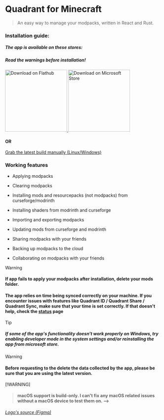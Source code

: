 # Quadrant for Minecraft

> An easy way to manage your modpacks, written in React and Rust.

### Installation guide:

##### The app is available on these stores:

##### Read the warnings before installation!

<a href="https://flathub.org/apps/details/dev.mrquantumoff.mcmodpackmanager">
    <img width="200" alt="Download on Flathub" src="https://dl.flathub.org/assets/badges/flathub-badge-i-en.svg"/>
</a>

<a href="https://apps.microsoft.com/detail/XP98VJLVH3L4L1">
        <img width="200" src="https://get.microsoft.com/images/en-us%20light.svg" alt="Download on Microsoft Store" />
</a>

#### OR

[Grab the latest build manually (Linux/Windows)](https://github.com/mrquantumoff/quadrant/releases/latest)

### Working features

- Applying modpacks

- Clearing modpacks

- Installing mods and resourcepacks (not modpacks) from curseforge/modrinth

- Installing shaders from modrinth and curseforge

- Importing and exporting modpacks

- Updating mods from curseforge and modrinth

- Sharing modpacks with your friends

- Backing up modpacks to the cloud

- Collaborating on modpacks with your friends

> [!WARNING]
>
> #### If app fails to apply your modpacks after installation, delete your mods folder.
>
> #### The app relies on time being synced correctly on your machine. If you encounter issues with features like Quadrant ID / Quadrant Share / Quadrant Sync, make sure that your time is set correctly. If that doesn't help, check the [status](https://status.bultek.com.ua/status/mrquantumoff) page

> [!TIP]
>
> ##### If some of the app's functionality doesn't work properly on Windows, try enabling developer mode in the system settings and/or reinstalling the app from microsoft store.

> [!WARNING]
>
> #### Before requesting to the delete the data collected by the app, please be sure that you are using the latest version.

[!WARNING]
>
> #### macOS support is build-only. I can't fix any macOS related issues without a macOS device to test them on. -->

###### [Logo's source (Figma)](https://www.figma.com/community/file/1462090043700125406)
